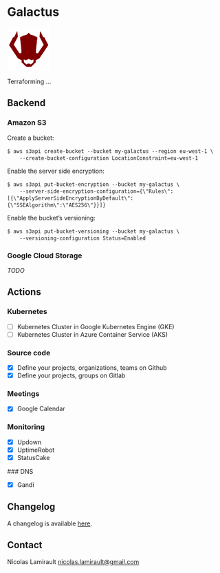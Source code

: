 # Galactus

<img src="https://github.com/nlamirault/galactus/raw/master/galactus.png" width="100">

Terraforming ...

## Backend

### Amazon S3

Create a bucket:

    $ aws s3api create-bucket --bucket my-galactus --region eu-west-1 \
        --create-bucket-configuration LocationConstraint=eu-west-1

Enable the server side encryption:

    $ aws s3api put-bucket-encryption --bucket my-galactus \
        --server-side-encryption-configuration={\"Rules\":[{\"ApplyServerSideEncryptionByDefault\":{\"SSEAlgorithm\":\"AES256\"}}]}

Enable the bucket’s versioning:

    $ aws s3api put-bucket-versioning --bucket my-galactus \
        --versioning-configuration Status=Enabled

### Google Cloud Storage

*TODO*


## Actions

### Kubernetes

* [ ] Kubernetes Cluster in Google Kubernetes Engine (GKE)
* [ ] Kubernetes Cluster in Azure Container Service (AKS)

### Source code

* [x] Define your projects, organizations, teams on Github
* [x] Define your projects, groups on Gitlab

### Meetings

* [x] Google Calendar

### Monitoring

* [x] Updown
* [x] UptimeRobot
* [x] StatusCake

### DNS

* [x] Gandi


## Changelog

A changelog is available [here](ChangeLog.md).


## Contact

Nicolas Lamirault <nicolas.lamirault@gmail.com>
